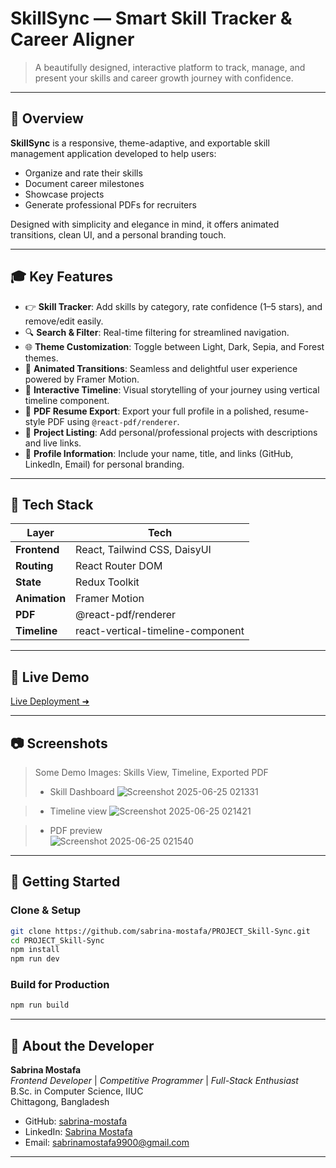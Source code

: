 # SkillSync — Smart Skill Tracker & Career Aligner

> A beautifully designed, interactive platform to track, manage, and present your skills and career growth journey with confidence.

---

## 🌟 Overview

**SkillSync** is a responsive, theme-adaptive, and exportable skill management application developed to help users:

* Organize and rate their skills
* Document career milestones
* Showcase projects
* Generate professional PDFs for recruiters

Designed with simplicity and elegance in mind, it offers animated transitions, clean UI, and a personal branding touch.

---

## 🎓 Key Features

* 👉 **Skill Tracker**: Add skills by category, rate confidence (1–5 stars), and remove/edit easily.
* 🔍 **Search & Filter**: Real-time filtering for streamlined navigation.
* 🌐 **Theme Customization**: Toggle between Light, Dark, Sepia, and Forest themes.
* 🔄 **Animated Transitions**: Seamless and delightful user experience powered by Framer Motion.
* 📅 **Interactive Timeline**: Visual storytelling of your journey using vertical timeline component.
* 📄 **PDF Resume Export**: Export your full profile in a polished, resume-style PDF using `@react-pdf/renderer`.
* 📂 **Project Listing**: Add personal/professional projects with descriptions and live links.
* 👤 **Profile Information**: Include your name, title, and links (GitHub, LinkedIn, Email) for personal branding.

---

## 🚪 Tech Stack

| Layer         | Tech                              |
| ------------- | --------------------------------- |
| **Frontend**  | React, Tailwind CSS, DaisyUI      |
| **Routing**   | React Router DOM                  |
| **State**     | Redux Toolkit                     |
| **Animation** | Framer Motion                     |
| **PDF**       | @react-pdf/renderer               |
| **Timeline**  | react-vertical-timeline-component |

---

## 🚀 Live Demo

[Live Deployment ➜](https://skill-sync-da8i.vercel.app/)

---

## 📷 Screenshots

> Some Demo Images: Skills View, Timeline, Exported PDF
> - Skill Dashboard
![Screenshot 2025-06-25 021331](https://github.com/user-attachments/assets/0e73f1bb-395f-41a0-b18e-7d7d8c47a98c)

> - Timeline view
![Screenshot 2025-06-25 021421](https://github.com/user-attachments/assets/e99e14c2-5515-4daf-9c23-34641fa8689c)

> - PDF preview <br/>
![Screenshot 2025-06-25 021540](https://github.com/user-attachments/assets/7432b962-d422-426b-8193-daef0bad0ee0)

---

## 📆 Getting Started

### Clone & Setup

```bash
git clone https://github.com/sabrina-mostafa/PROJECT_Skill-Sync.git
cd PROJECT_Skill-Sync
npm install
npm run dev
```

### Build for Production

```bash
npm run build
```

---

## 👥 About the Developer

**Sabrina Mostafa** <br/>
*Frontend Developer* | *Competitive Programmer* | *Full-Stack Enthusiast* <br/>
B.Sc. in Computer Science, IIUC <br/>
Chittagong, Bangladesh

* GitHub: [sabrina-mostafa](https://github.com/sabrina-mostafa)
* LinkedIn: [Sabrina Mostafa](https://www.linkedin.com/in/sabrina-mostafa-389114207/)
* Email: [sabrinamostafa9900@gmail.com](mailto:sabrinamostafa9900@gmail.com)

---

